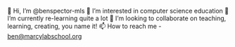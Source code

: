 👋 Hi, I’m @benspector-mls
👀 I’m interested in computer science education
🌱 I’m currently re-learning quite a lot
💞️ I’m looking to collaborate on teaching, learning, creating, you name it!
📫 How to reach me - ben@marcylabschool.org
